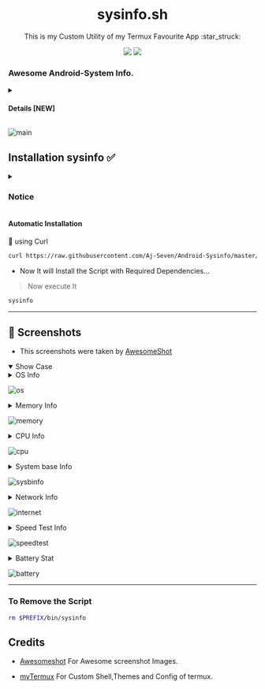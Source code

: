 <h1 align="center"> sysinfo.sh </h1>
<p align="center"> This is my Custom Utility of my Termux Favourite App :star_struck: </p>
<p align="center">
<a href="./LICENSE"><img src="https://img.shields.io/badge/license-MIT-blue.svg"></a>
<img src="https://img.shields.io/badge/shell_script-%23121011.svg?style=for-the-badge&logo=gnu-bash&logoColor=white">
</p>

### Awesome Android-System Info.
<details>
<summary> <h4> Details [NEW] </h4> </summary>

- This Custom Utility Provides All Android Information in one Script. Like this Below :point_down:

> Fetches the OS and Architecture Info.

> Shows the CPU and Memory Info.

> Shows the Network Stats and Internet-Speed of the Device.

> Added the Options as Arguments, Now Able to Run the Specific Function of the Script.

> Added Battery Info Function.

</details>

![main](https://user-images.githubusercontent.com/89263112/227987239-5417a154-8b4a-4b2c-a30b-624883aeefb6.png)

## Installation sysinfo :white_check_mark:

<details>
<summary> <h3> Notice </h3> </summary>

- You have to install Latest Version Termux on F-Droid [here](https://f-droid.org/repo/com.termux_118.apk)

- And install termux-api latest version from F-Droid [here](https://f-droid.org/repo/com.termux.api_50.apk)

- If you Installed this script before Run this command below :point_down:

``` bash
rm $PREFIX/bin/sysinfo
```
</details>

#### Automatic Installation

:star2: using Curl

``` bash
curl https://raw.githubusercontent.com/Aj-Seven/Android-Sysinfo/master/sys-install.sh && bash sys-install.sh
```
- Now It will Install the Script with Required Dependencies...

> Now execute It

``` bash
sysinfo
```

----
## :camera_flash: Screenshots

- This screenshots were taken by [AwesomeShot](https://github.com/Awesomesh0t/awesomeshot)

<details open>
<summary> Show Case </summary>

<details>
<summary> OS Info </summary>

- Shows the OS info by the neofetch script:

``` bash
sysinfo os
```

- OR

```bash
sysinfo --os
```

</details>

![os](https://user-images.githubusercontent.com/89263112/224525853-4c061214-5d59-4f77-aa4f-c630ad42fce5.png)

<details>
<summary> Memory Info </summary>

- Fetches the Memory of the Android device

``` bash
sysinfo M
```

- OR
``` bash
sysinfo --mem
```

</details>

![memory](https://user-images.githubusercontent.com/89263112/224524188-a90091ac-768c-4057-a07e-d3e3c3855cf7.png)

<details>
<summary> CPU Info </summary>

- Shows the CPU Information of the Android Device.

``` bash
sysinfo C
```

- OR

``` bash
sysinfo --cpu
```

</details>

![cpu](https://user-images.githubusercontent.com/89263112/224524181-4d831f63-d73b-4314-a778-07e32ccc888e.png)


<details>
<summary> System base Info </summary>

- Shows the System Architecture and Kernel Info.

``` bash
sysinfo s
```

- OR

``` bash
sysinfo --sysbinfo
```

</details>

![sysbinfo](https://user-images.githubusercontent.com/89263112/224524252-e6cfae74-c18c-470f-983b-00afe9685760.png)

<details>
<summary> Network Info </summary>

- Shows the IP Information and Internet Connection.

``` bash
sysinfo N
```

- OR

``` bash
sysinfo --netstat
```

</details>

![internet](https://user-images.githubusercontent.com/89263112/224524202-0580856c-0e2e-43c6-afb5-13f6ec12d868.png)

<details>
<summary> Speed Test Info </summary>

- Shows the Device Internet Speed and Latency.

``` bash
sysinfo S
```
- OR

``` bash
sysinfo --speed
```
</details>

![speedtest](https://user-images.githubusercontent.com/89263112/224524239-7b99aaee-73f4-43f1-b5f9-cf73e9def621.png)

<details>
<summary> Battery Stat </summary>

- Shows the Device Battery stats with live Mode.

``` bash
sysinfo B
```

- OR

``` bash
sysinfo --battery
```
</details>

![battery](https://user-images.githubusercontent.com/89263112/227990012-4cf1a824-0ac8-459f-a4a9-eee76b4f890b.png)

</details>

----

### To Remove the Script

``` bash
rm $PREFIX/bin/sysinfo
```
## Credits

- [Awesomeshot](https://github.com/Awesomesh0t/awesomeshot.git) For Awesome screenshot Images.

- [myTermux](https://github.com/mayTermux/myTermux.git) For Custom Shell,Themes and Config of termux.
